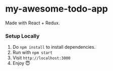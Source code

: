 # my-awesome-todo-app
Made with React + Redux.

### Setup Locally

1. Do `npm install` to install dependencies.
2. Run with `npm start`
3. Visit `http://localhost:3000`
4. Enjoy 😇
